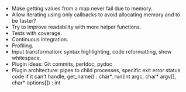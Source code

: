 - Make getting values from a map never fail due to memory.
- Allow iterating using only callbacks to avoid allocating memory and to be faster?
- Try to improve readability with more helper functions.
- Tests with coverage.
- Continuous integration.
- Profiling.
- Input transformation: syntax highlighting, code reformatting, show whitespace.
- Plugin ideas: Git commits, perldoc, pydoc
- Plugin architecture: pipes to child processes, specific exit error status code if it can't handle, get_name() : char*, run(int argc, char* argv[], char* options[]) : int
